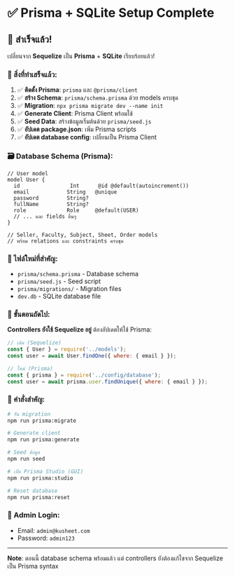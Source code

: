# ✅ Prisma + SQLite Setup Complete

## 🎉 สำเร็จแล้ว!

เปลี่ยนจาก **Sequelize** เป็น **Prisma** + **SQLite** เรียบร้อยแล้ว!

### 🔧 สิ่งที่ทำเสร็จแล้ว:

1. ✅ **ติดตั้ง Prisma**: `prisma` และ `@prisma/client`
2. ✅ **สร้าง Schema**: `prisma/schema.prisma` ด้วย models ครบชุด
3. ✅ **Migration**: `npx prisma migrate dev --name init`
4. ✅ **Generate Client**: Prisma Client พร้อมใช้
5. ✅ **Seed Data**: สร้างข้อมูลเริ่มต้นด้วย `prisma/seed.js`
6. ✅ **อัปเดต package.json**: เพิ่ม Prisma scripts
7. ✅ **อัปเดต database config**: เปลี่ยนเป็น Prisma Client

### 🗃️ Database Schema (Prisma):

```prisma
// User model
model User {
  id                Int      @id @default(autoincrement())
  email            String   @unique
  password         String?
  fullName         String?
  role             Role     @default(USER)
  // ... และ fields อื่นๆ
}

// Seller, Faculty, Subject, Sheet, Order models
// พร้อม relations และ constraints ครบชุด
```

### 📂 ไฟล์ใหม่ที่สำคัญ:

- `prisma/schema.prisma` - Database schema
- `prisma/seed.js` - Seed script
- `prisma/migrations/` - Migration files
- `dev.db` - SQLite database file

### 🎯 ขั้นตอนถัดไป:

**Controllers ยังใช้ Sequelize อยู่** ต้องอัปเดตให้ใช้ Prisma:

```javascript
// เดิม (Sequelize)
const { User } = require('../models');
const user = await User.findOne({ where: { email } });

// ใหม่ (Prisma)
const { prisma } = require('../config/database');
const user = await prisma.user.findUnique({ where: { email } });
```

### 🚀 คำสั่งสำคัญ:

```bash
# รัน migration
npm run prisma:migrate

# Generate client
npm run prisma:generate  

# Seed ข้อมูล
npm run seed

# เปิด Prisma Studio (GUI)
npm run prisma:studio

# Reset database
npm run prisma:reset
```

### 🔑 Admin Login:
- Email: `admin@kusheet.com`
- Password: `admin123`

---

**Note**: ตอนนี้ database schema พร้อมแล้ว แต่ controllers ยังต้องแก้ไขจาก Sequelize เป็น Prisma syntax